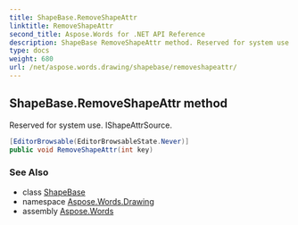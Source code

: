 ```yaml
---
title: ShapeBase.RemoveShapeAttr
linktitle: RemoveShapeAttr
second_title: Aspose.Words for .NET API Reference
description: ShapeBase RemoveShapeAttr method. Reserved for system use. IShapeAttrSource in C#.
type: docs
weight: 680
url: /net/aspose.words.drawing/shapebase/removeshapeattr/
---
```

## ShapeBase.RemoveShapeAttr method

Reserved for system use. IShapeAttrSource.

```csharp
[EditorBrowsable(EditorBrowsableState.Never)]
public void RemoveShapeAttr(int key)
```

### See Also

* class [ShapeBase](../)
* namespace [Aspose.Words.Drawing](../../shapebase/)
* assembly [Aspose.Words](../../../)
